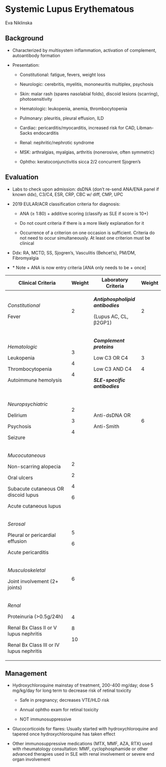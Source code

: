 # Systemic Lupus Erythematous 

Eva Niklinska

## Background

- Characterized by multisystem inflammation, activation of complement,
    autoantibody formation

- Presentation:

    - Constitutional: fatigue, fevers, weight loss

    - Neurologic: cerebritis, myelitis, mononeuritis multiplex, psychosis

    - Skin: malar rash (spares nasolabial folds), discoid lesions
        (scarring), photosensitivity

    - Hematologic: leukopenia, anemia, thrombocytopenia

    - Pulmonary: pleuritis, pleural effusion, ILD

    - Cardiac: pericarditis/myocarditis, increased risk for CAD,
        Libman-Sacks endocarditis

    - Renal: nephritic/nephrotic syndrome

    - MSK: arthralgias, myalgias, arthritis (nonerosive, often symmetric)

    - Ophtho: keratoconjunctivitis sicca 2/2 concurrent Sjogren’s

## Evaluation

- Labs to check upon admission: dsDNA (don’t re-send ANA/ENA panel if
    known ddx), C3/C4, ESR, CRP, CBC w/ diff, CMP, UPC

- 2019 EULAR/ACR classification criteria for diagnosis:

    - ANA (≥ 1:80) + additive scoring (classify as SLE if score is 10+)

    - Do not count criteria if there is a more likely explanation for it

    - Occurrence of a criterion on one occasion is sufficient. Criteria do
        not need to occur simultaneously. At least one criterion must be
        clinical

- Ddx: RA, MCTD, SS, Sjogren’s, Vasculitis (Behcet’s), PM/DM,
    Fibromyalgia 

- \* Note + ANA is now entry criteria \[ANA only needs to be + once\]

<table>
<colgroup>
<col style="width: 46%" />
<col style="width: 9%" />
<col style="width: 31%" />
<col style="width: 11%" />
</colgroup>
<thead>
<tr class="header">
<th>Clinical Criteria</th>
<th>Weight</th>
<th>Laboratory Criteria</th>
<th>Weight</th>
</tr>
</thead>
<tbody>
<tr class="odd">
<td><p><em>Constitutional</em></p>
<p>Fever</p></td>
<td>2</td>
<td><p><em><strong>Antiphospholipid antibodies</strong></em></p>
<p>(Lupus AC, CL, β2GP1)</p></td>
<td>2</td>
</tr>
<tr class="even">
<td><p><em>Hematologic</em></p>
<p>Leukopenia</p>
<p>Thrombocytopenia</p>
<p>Autoimmune hemolysis</p></td>
<td><p>3</p>
<p>4</p>
<p>4</p></td>
<td><p><em><strong>Complement proteins</strong></em></p>
<p>Low C3 OR C4</p>
<p>Low C3 AND C4</p>
<p><em><strong>SLE-specific antibodies</strong></em></p></td>
<td><p>3</p>
<p>4</p></td>
</tr>
<tr class="odd">
<td><p><em>Neuropsychiatric</em></p>
<p>Delirium</p>
<p>Psychosis</p>
<p>Seizure</p></td>
<td><p>2</p>
<p>3</p>
<p>4</p></td>
<td><p>Anti-dsDNA OR</p>
<p>Anti-Smith</p></td>
<td>6</td>
</tr>
<tr class="even">
<td><p><em>Mucocutaneous</em></p>
<p>Non-scarring alopecia</p>
<p>Oral ulcers</p>
<p>Subacute cutaneous OR discoid lupus</p>
<p>Acute cutaneous lupus</p></td>
<td><p>2</p>
<p>2</p>
<p>4</p>
<p>6</p></td>
<td></td>
<td></td>
</tr>
<tr class="odd">
<td><p><em>Serosal</em></p>
<p>Pleural or pericardial effusion</p>
<p>Acute pericarditis</p></td>
<td><p>5</p>
<p>6</p></td>
<td></td>
<td></td>
</tr>
<tr class="even">
<td><p><em>Musculoskeletal</em></p>
<p>Joint involvement (2+ joints)</p></td>
<td>6</td>
<td></td>
<td></td>
</tr>
<tr class="odd">
<td><p><em>Renal</em></p>
<p>Proteinuria (&gt;0.5g/24h)</p>
<p>Renal Bx Class II or V lupus nephritis</p>
<p>Renal Bx Class III or IV lupus nephritis</p></td>
<td><p>4</p>
<p>8</p>
<p>10</p></td>
<td></td>
<td></td>
</tr>
</tbody>
</table>

## Management

- Hydroxychloroquine mainstay of treatment, 200-400 mg/day; dose 5
    mg/kg/day for long term to decrease risk of retinal toxicity

    - Safe in pregnancy; decreases VTE/HLD risk 

    - Annual ophtho exam for retinal toxicity 

    - NOT immunosuppressive

- Glucocorticoids for flares: Usually started with hydroxychloroquine
    and tapered once hydroxychloroquine has taken effect

- Other immunosuppressive medications (MTX, MMF, AZA, RTX) used with
    rheumatology consultation: MMF, cyclophosphamide or other advanced
    therapies used in SLE with renal involvement or severe end organ
    involvement
